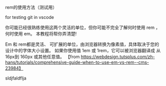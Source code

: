 rem的使用方法（测试用）

for testing  git in vscode

你可能已经很熟练使用这两个灵活的单位，但你可能不完全了解何时使用 rem ，何时使用 em。 本教程将帮你弄清楚!

Em 和 rem都是灵活、 可扩展的单位，由浏览器转换为像素值，具体取决于您的设计中的字体大小设置。 如果你使用值 1em 或 1rem，它可以被浏览器翻译成 从16px到 160px 或其他任意值。
【from https://webdesign.tutsplus.com/zh-hans/tutorials/comprehensive-guide-when-to-use-em-vs-rem--cms-23984】


sldjfaldflja